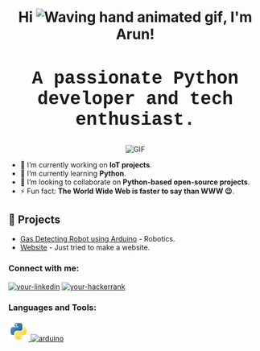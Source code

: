 <h1 align="center">Hi <img src="https://raw.githubusercontent.com/nixin72/nixin72/master/wave.gif" 
         alt="Waving hand animated gif"
         height="45"
         width="45" />, I'm Arun! </h1>

<h2 align="center" style="font-family: 'Courier New', Courier, monospace; font-size: 36px;">A passionate Python developer and tech enthusiast.</h2>

<div align="center">
    <img alt="GIF" src="https://user-images.githubusercontent.com/75851313/151668395-5591532b-28da-46a6-9476-7c9694bcb60e.gif" width="350"/>
</div>

- 🔭 I’m currently working on **IoT projects**.
- 🌱 I’m currently learning **Python**.
- 👯 I’m looking to collaborate on **Python-based open-source projects**.
- ⚡ Fun fact: **The World Wide Web is faster to say than WWW 😉**.

## 🚀 Projects

- [Gas Detecting Robot using Arduino](https://github.com/your-username/awesome-project) - Robotics.
- [Website](https://github.com/your-username/another-project) - Just tried to make a website.


<h3 align="left">Connect with me:</h3>
<p align="left">
<a href="https://www.linkedin.com/in/arun-k-s-b806a1227/" target="blank"><img align="center" src="https://img.icons8.com/color/48/000000/linkedin.png" alt="your-linkedin" height="35" width="40" /></a>
<a href="https://www.hackerrank.com/profile/arunmurugan311" target="blank"><img align="center" src="https://raw.githubusercontent.com/rahuldkjain/github-profile-readme-generator/master/src/images/icons/Social/hackerrank.svg" alt="your-hackerrank" height="30" width="40" /></a>
</p>

<h3 align="left">Languages and Tools:</h3>
<p align="left"> 
<a href="https://www.python.org" target="_blank" rel="noreferrer"> <img src="https://raw.githubusercontent.com/devicons/devicon/master/icons/python/python-original.svg" alt="python" width="40" height="40"/> </a>
<a href="https://www.arduino.cc/" target="_blank" rel="noreferrer"> <img src="https://cdn.worldvectorlogo.com/logos/arduino-1.svg" alt="arduino" width="40" height="40"/> </a>
</p>

